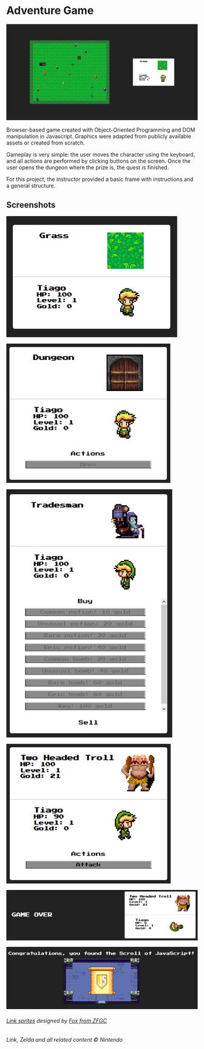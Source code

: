 # Adventure Game

![preview](screenshots/game_screen.png)

Browser-based game created with Object-Oriented Programming and DOM manipulation in Javascript. Graphics were adapted from publicly available assets or created from scratch.

Gameplay is very simple: the user moves the character using the keyboard, and all actions are performed by clicking buttons on the screen. Once the user opens the dungeon where the prize is, the quest is finished.

For this project, the instructor provided a basic frame with instructions and a general structure.

## Screenshots

![preview](screenshots/action_window.png)


![preview](screenshots/action_window_2.png)


![preview](screenshots/action_window_3.png)


![preview](screenshots/action_window_4.png)


![preview](screenshots/game_over.png)


![preview](screenshots/quest_completed.png)

###### _[Link sprites](https://www.spriters-resource.com/custom_edited/thelegendofzeldacustoms/sheet/17402/) designed by [Fox from ZFGC](https://www.spriters-resource.com/submitter/Fox/)_

###### _Link, Zelda and all related content © Nintendo_

